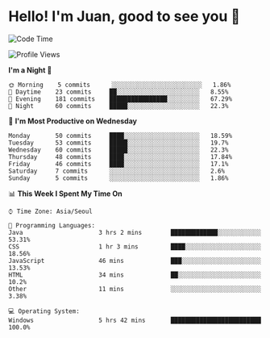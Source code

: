 # Hello! I'm Juan, good to see you 👋

<!--
**Y-k-Y/Y-k-Y** is a ✨ _special_ ✨ repository because its `README.md` (this file) appears on your GitHub profile.

Here are some ideas to get you started:

- 🔭 I’m currently working on ...
- 🌱 I’m currently learning ...
- 👯 I’m looking to collaborate on ...
- 🤔 I’m looking for help with ...
- 💬 Ask me about ...
- 📫 How to reach me: ...
- 😄 Pronouns: ...
- ⚡ Fun fact: ...
-->
<!--
![Profile views](https://gpvc.arturio.dev/Y-k-Y)

[![Omid Nikrah StackOverflow](https://github-readme-stackoverflow.vercel.app/?userID=9517076)](https://stackoverflow.com/users/9517076/i-have-10-fingers)
-->

<!--START_SECTION:waka-->
![Code Time](http://img.shields.io/badge/Code%20Time-0%20secs-blue)

![Profile Views](http://img.shields.io/badge/Profile%20Views-95-blue)

**I'm a Night 🦉** 

```text
🌞 Morning    5 commits      ░░░░░░░░░░░░░░░░░░░░░░░░░   1.86% 
🌆 Daytime    23 commits     ██░░░░░░░░░░░░░░░░░░░░░░░   8.55% 
🌃 Evening    181 commits    ████████████████░░░░░░░░░   67.29% 
🌙 Night      60 commits     █████░░░░░░░░░░░░░░░░░░░░   22.3%

```
📅 **I'm Most Productive on Wednesday** 

```text
Monday       50 commits     ████░░░░░░░░░░░░░░░░░░░░░   18.59% 
Tuesday      53 commits     █████░░░░░░░░░░░░░░░░░░░░   19.7% 
Wednesday    60 commits     █████░░░░░░░░░░░░░░░░░░░░   22.3% 
Thursday     48 commits     ████░░░░░░░░░░░░░░░░░░░░░   17.84% 
Friday       46 commits     ████░░░░░░░░░░░░░░░░░░░░░   17.1% 
Saturday     7 commits      ░░░░░░░░░░░░░░░░░░░░░░░░░   2.6% 
Sunday       5 commits      ░░░░░░░░░░░░░░░░░░░░░░░░░   1.86%

```


📊 **This Week I Spent My Time On** 

```text
⌚︎ Time Zone: Asia/Seoul

💬 Programming Languages: 
Java                     3 hrs 2 mins        █████████████░░░░░░░░░░░░   53.31% 
CSS                      1 hr 3 mins         ████░░░░░░░░░░░░░░░░░░░░░   18.56% 
JavaScript               46 mins             ███░░░░░░░░░░░░░░░░░░░░░░   13.53% 
HTML                     34 mins             ██░░░░░░░░░░░░░░░░░░░░░░░   10.2% 
Other                    11 mins             ░░░░░░░░░░░░░░░░░░░░░░░░░   3.38%

💻 Operating System: 
Windows                  5 hrs 42 mins       █████████████████████████   100.0%

```


<!--END_SECTION:waka-->
